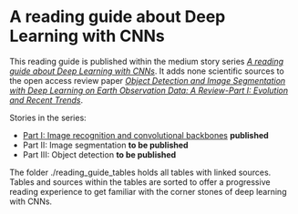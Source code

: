 # A reading guide about Deep Learning with CNNs

This reading guide is published within the medium story series *[A reading guide about Deep Learning with CNNs](https://medium.com/@thorsten.hoser/a-reading-guide-about-deep-learning-with-cnns-3a0e0fc99b78)*. It adds none scientific sources to the open access review paper *[Object Detection and Image Segmentation with Deep Learning on Earth Observation Data: A Review-Part I: Evolution and Recent Trends](https://www.mdpi.com/2072-4292/12/10/1667)*.

Stories in the series:

* [Part I: Image recognition and convolutional backbones](https://medium.com/@thorsten.hoser/a-reading-guide-about-deep-learning-with-cnns-3a0e0fc99b78) **published**
* Part II: Image segmentation **to be published**
* Part III: Object detection **to be published**

The folder ./reading_guide_tables holds all tables with linked sources. Tables and sources within the tables are sorted to offer a progressive reading experience to get familiar with the corner stones of deep learning with CNNs.
